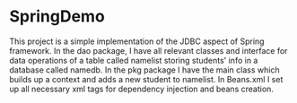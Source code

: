 # SpringDemo
This project is a simple implementation of the JDBC aspect of Spring framework. 
In the dao package, I have all relevant classes and interface for data operations of a table called namelist storing students'
info in a database called namedb. In the pkg package I have the main class which builds up a context and adds a new student to namelist. 
In Beans.xml I set up all necessary xml tags for dependency injection and beans creation.
